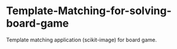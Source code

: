 # Template-Matching-for-solving-board-game
Template matching application (scikit-image) for board game.
